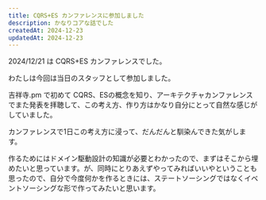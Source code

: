 ```yaml
---
title: CQRS+ES カンファレンスに参加しました
description: かなりコアな話でした
createdAt: 2024-12-23
updatedAt: 2024-12-23
---
```


2024/12/21 は CQRS+ES カンファレンスでした。

わたしは今回は当日のスタッフとして参加しました。

吉祥寺.pm で初めて CQRS、ESの概念を知り、アーキテクチャカンファレンスでまた発表を拝聴して、この考え方、作り方はかなり自分にとって自然な感じがしていました。

カンファレンスで1日この考え方に浸って、だんだんと馴染んできた気がします。

作るためにはドメイン駆動設計の知識が必要とわかったので、まずはそこから埋めたいと思っています。が、同時にとりあえずやってみればいいやということも思ったので、自分で今度何かを作るときには、ステートソーシングではなくイベントソーシングな形で作ってみたいと思います。